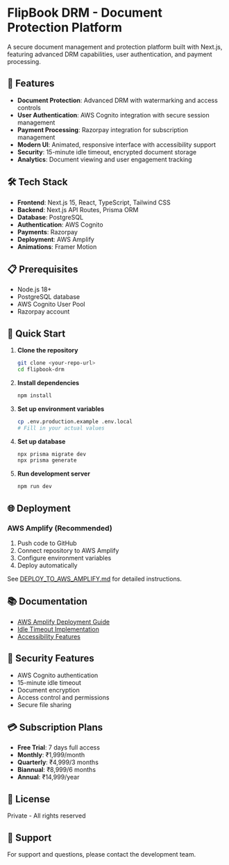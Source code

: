 # FlipBook DRM - Document Protection Platform

A secure document management and protection platform built with Next.js, featuring advanced DRM capabilities, user authentication, and payment processing.

## 🚀 Features

- **Document Protection**: Advanced DRM with watermarking and access controls
- **User Authentication**: AWS Cognito integration with secure session management
- **Payment Processing**: Razorpay integration for subscription management
- **Modern UI**: Animated, responsive interface with accessibility support
- **Security**: 15-minute idle timeout, encrypted document storage
- **Analytics**: Document viewing and user engagement tracking

## 🛠️ Tech Stack

- **Frontend**: Next.js 15, React, TypeScript, Tailwind CSS
- **Backend**: Next.js API Routes, Prisma ORM
- **Database**: PostgreSQL
- **Authentication**: AWS Cognito
- **Payments**: Razorpay
- **Deployment**: AWS Amplify
- **Animations**: Framer Motion

## 📋 Prerequisites

- Node.js 18+
- PostgreSQL database
- AWS Cognito User Pool
- Razorpay account

## 🚀 Quick Start

1. **Clone the repository**
   ```bash
   git clone <your-repo-url>
   cd flipbook-drm
   ```

2. **Install dependencies**
   ```bash
   npm install
   ```

3. **Set up environment variables**
   ```bash
   cp .env.production.example .env.local
   # Fill in your actual values
   ```

4. **Set up database**
   ```bash
   npx prisma migrate dev
   npx prisma generate
   ```

5. **Run development server**
   ```bash
   npm run dev
   ```

## 🌐 Deployment

### AWS Amplify (Recommended)

1. Push code to GitHub
2. Connect repository to AWS Amplify
3. Configure environment variables
4. Deploy automatically

See [DEPLOY_TO_AWS_AMPLIFY.md](./DEPLOY_TO_AWS_AMPLIFY.md) for detailed instructions.

## 📚 Documentation

- [AWS Amplify Deployment Guide](./DEPLOY_TO_AWS_AMPLIFY.md)
- [Idle Timeout Implementation](./IDLE_TIMEOUT_IMPLEMENTATION.md)
- [Accessibility Features](./ACCESSIBILITY.md)

## 🔐 Security Features

- AWS Cognito authentication
- 15-minute idle timeout
- Document encryption
- Access control and permissions
- Secure file sharing

## 💳 Subscription Plans

- **Free Trial**: 7 days full access
- **Monthly**: ₹1,999/month
- **Quarterly**: ₹4,999/3 months  
- **Biannual**: ₹8,999/6 months
- **Annual**: ₹14,999/year

## 📄 License

Private - All rights reserved

## 🤝 Support

For support and questions, please contact the development team.

